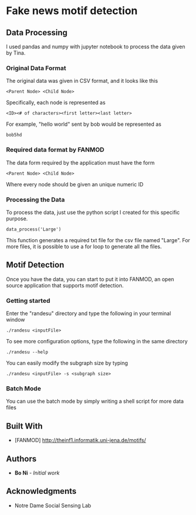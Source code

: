 # Fake news motif detection

## Data Processing

I used pandas and numpy with jupyter notebook to process the data given by Tina.

### Original Data Format

The original data was given in CSV format, and it looks like this

```
<Parent Node> <Child Node>
```

Specifically, each node is represented as 

```
<ID><# of characters><first letter><last letter>
```

For example, "hello world" sent by bob would be represented as

```
bob5hd
```

### Required data format by FANMOD

The data form required by the application must have the form

```
<Parent Node> <Child Node>
```

Where every node should be given an unique numeric ID

### Processing the Data

To process the data, just use the python script I created for this specific purpose.

```
data_process('Large')
```

This function generates a required txt file for the csv file named "Large".
For more files, it is possible to use a for loop to generate all the files.

## Motif Detection

Once you have the data, you can start to put it into FANMOD, an open source application that supports motif detection.

### Getting started

Enter the "randesu" directory and type the following in your terminal window

```
./randesu <inputFile>
```

To see more configuration options, type the following in the same directory

```
./randesu --help
```

You can easily modify the subgraph size by typing 

```
./randesu <inputFile> -s <subgraph size>
```

### Batch Mode

You can use the batch mode by simply writing a shell script for more data files


## Built With

* [FANMOD] http://theinf1.informatik.uni-jena.de/motifs/


## Authors

* **Bo Ni** - *Initial work* 


## Acknowledgments

* Notre Dame Social Sensing Lab
